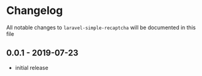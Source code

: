 # Changelog

All notable changes to `laravel-simple-recaptcha` will be documented in this file

## 0.0.1 - 2019-07-23

- initial release
